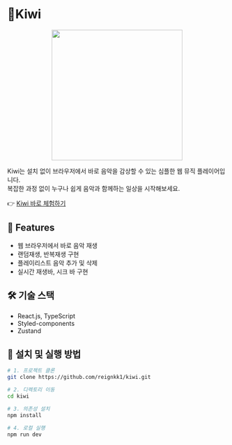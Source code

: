 # 🥝Kiwi

<div align="center">
  <img src="https://github.com/user-attachments/assets/41f5674d-e620-4c75-aed2-1a00dba8b510" width="300" />
</div>

Kiwi는 설치 없이 브라우저에서 바로 음악을 감상할 수 있는 심플한 웹 뮤직 플레이어입니다. </br>
복잡한 과정 없이 누구나 쉽게 음악과 함께하는 일상을 시작해보세요.

👉 [Kiwi 바로 체험하기](https://reignkk1.github.io/comfort)

## 🌟 Features

- 웹 브라우저에서 바로 음악 재생
- 랜덤재생, 반복재생 구현
- 플레이리스트 음악 추가 및 삭제
- 실시간 재생바, 시크 바 구현

## 🛠️ 기술 스택

- React.js, TypeScript
- Styled-components
- Zustand

## 🧩 설치 및 실행 방법

```bash
# 1. 프로젝트 클론
git clone https://github.com/reignkk1/kiwi.git

# 2. 디렉토리 이동
cd kiwi

# 3. 의존성 설치
npm install

# 4. 로컬 실행
npm run dev
```
